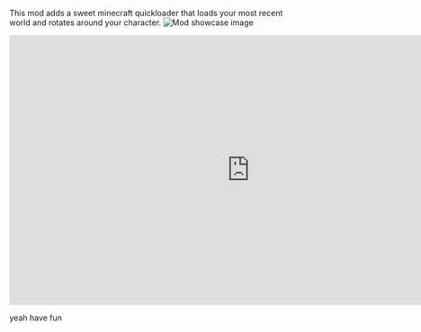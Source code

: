 This mod adds a sweet minecraft quickloader that loads your most recent world and rotates around your character.
![Mod showcase image](https://i.imgur.com/pV0MJNE.png)
<iframe title="Gfycat gfy" width="854" height="480" src="https://gfycat.com/OddballIdolizedHornedtoad" frameborder="0" allowfullscreen></iframe>

yeah have fun
